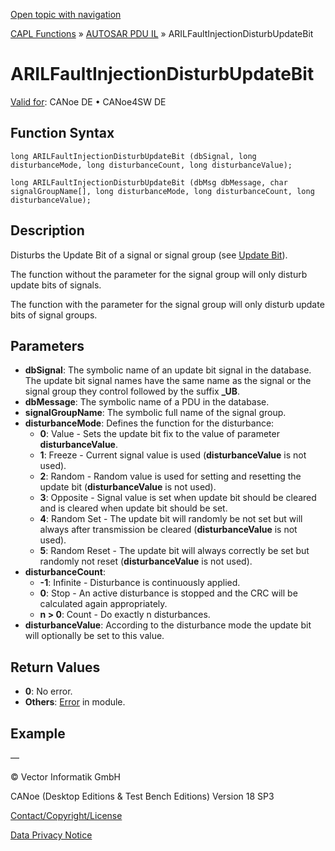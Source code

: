 [Open topic with navigation](../../../../../CANoeDEFamily.htm#Topics/CAPLFunctions/AUTOSARpduIL/Functions/CAPLfunctionARILFaultInjectionDisturbUpdateBit.md)

[CAPL Functions](../../CAPLfunctions.md) » [AUTOSAR PDU IL](../CAPLfunctionsAUTOSARpduILOverview.md) » ARILFaultInjectionDisturbUpdateBit

# ARILFaultInjectionDisturbUpdateBit

[Valid for](../../../Shared/FeatureAvailability.md): CANoe DE • CANoe4SW DE

## Function Syntax

```plaintext
long ARILFaultInjectionDisturbUpdateBit (dbSignal, long disturbanceMode, long disturbanceCount, long disturbanceValue);
```

```plaintext
long ARILFaultInjectionDisturbUpdateBit (dbMsg dbMessage, char signalGroupName[], long disturbanceMode, long disturbanceCount, long disturbanceValue);
```

## Description

Disturbs the Update Bit of a signal or signal group (see [Update Bit](../../../CANoeCANalyzer/LibrariesPackages/AUTOSARpduIL/AUTOSARpduILFeatures.md#UpdateBit)).

The function without the parameter for the signal group will only disturb update bits of signals.

The function with the parameter for the signal group will only disturb update bits of signal groups.

## Parameters

- **dbSignal**: The symbolic name of an update bit signal in the database. The update bit signal names have the same name as the signal or the signal group they control followed by the suffix **_UB**.
- **dbMessage**: The symbolic name of a PDU in the database.
- **signalGroupName**: The symbolic full name of the signal group.
- **disturbanceMode**: Defines the function for the disturbance:
  - **0**: Value - Sets the update bit fix to the value of parameter **disturbanceValue**.
  - **1**: Freeze - Current signal value is used (**disturbanceValue** is not used).
  - **2**: Random - Random value is used for setting and resetting the update bit (**disturbanceValue** is not used).
  - **3**: Opposite - Signal value is set when update bit should be cleared and is cleared when update bit should be set.
  - **4**: Random Set - The update bit will randomly be not set but will always after transmission be cleared (**disturbanceValue** is not used).
  - **5**: Random Reset - The update bit will always correctly be set but randomly not reset (**disturbanceValue** is not used).
- **disturbanceCount**: 
  - **-1**: Infinite - Disturbance is continuously applied.
  - **0**: Stop - An active disturbance is stopped and the CRC will be calculated again appropriately.
  - **n > 0**: Count - Do exactly n disturbances.
- **disturbanceValue**: According to the disturbance mode the update bit will optionally be set to this value.

## Return Values

- **0**: No error.
- **Others**: [Error](../../../CANoeCANalyzer/LibrariesPackages/AUTOSARpduIL/AUTOSARpduILReturnCodes.md) in module.

## Example

—

© Vector Informatik GmbH

CANoe (Desktop Editions & Test Bench Editions) Version 18 SP3

[Contact/Copyright/License](../../../Shared/ContactCopyrightLicense.md)

[Data Privacy Notice](https://www.vector.com/int/en/company/get-info/privacy-policy/)
